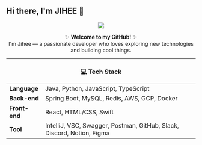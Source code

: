 ## Hi there, I'm JIHEE 👋

<p align="center">
  <img src="https://capsule-render.vercel.app/api?type=waving&color=c6bcd0&height=250&section=header&text=Ji%20Hee's%20Github🔥&fontSize=60&animation=fadeIn" />
</p>

<div align="center">

✨ **Welcome to my GitHub!** ✨  
I'm Jihee — a passionate developer who loves exploring new technologies and building cool things.  

---

### 💻 Tech Stack

<table>
  <tr>
    <td><strong>Language</strong></td>
    <td>Java, Python, JavaScript, TypeScript</td>
  </tr>
  <tr>
    <td><strong>Back-end</strong></td>
    <td>Spring Boot, MySQL, Redis, AWS, GCP, Docker</td>
  </tr>
  <tr>
    <td><strong>Front-end</strong></td>
    <td>React, HTML/CSS, Swift</td>
  </tr>
  <tr>
    <td><strong>Tool</strong></td>
    <td>IntelliJ, VSC, Swagger, Postman, GitHub, Slack, Discord, Notion, Figma</td>
  </tr>
</table>

</div>
